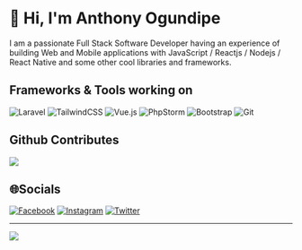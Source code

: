 
# 👋 Hi, I'm Anthony Ogundipe

I am a passionate Full Stack Software Developer having an experience of building Web and Mobile applications with JavaScript / Reactjs / Nodejs / React Native and some other cool libraries and frameworks.

## Frameworks & Tools working on

![Laravel](https://img.shields.io/badge/laravel-%23FF2D20.svg?style=for-the-badge&logo=laravel&logoColor=white)
![TailwindCSS](https://img.shields.io/badge/tailwindcss-%2338B2AC.svg?style=for-the-badge&logo=tailwind-css&logoColor=white)
![Vue.js](https://img.shields.io/badge/vuejs-%2335495e.svg?style=for-the-badge&logo=vuedotjs&logoColor=%234FC08D)
![PhpStorm](https://img.shields.io/badge/phpstorm-143?style=for-the-badge&logo=phpstorm&logoColor=black&color=black&labelColor=darkorchid)
![Bootstrap](https://img.shields.io/badge/bootstrap-%23563D7C.svg?style=for-the-badge&logo=bootstrap&logoColor=white)
![Git](https://img.shields.io/badge/git-%23F05033.svg?style=for-the-badge&logo=git&logoColor=white)

## Github Contributes
![](https://github-readme-stats.vercel.app/api?username=dhtml&hide_border=false&include_all_commits=false&count_private=true)<br/>

## 🌐Socials

[![Facebook](https://img.shields.io/badge/Facebook-%231877F2.svg?logo=Facebook&logoColor=white)](https://facebook.com/dhtml4ever) [![Instagram](https://img.shields.io/badge/Instagram-%23E4405F.svg?logo=Instagram&logoColor=white)]([https://instagram.com/dhtmlextreme](https://www.instagram.com/dhtmlextreme/)) [![Twitter](https://img.shields.io/badge/Twitter-%231DA1F2.svg?logo=Twitter&logoColor=white)](https://twitter.com/misterdhtml) 

---
![](https://komarev.com/ghpvc/?username=dhtml&label=Visitors+Count&color=brightgreen)
